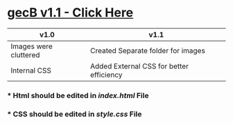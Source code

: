 # [gecB v1.1 - Click Here](https://dr-hofstadter.github.io/gecB/ "gecB v1.1")

v1.0  | v1.1
------------- | -------------
Images were cluttered  | Created Separate folder for images
Internal CSS  | Added External CSS for better efficiency

### * Html should be edited in *index.html* File
### * CSS should be edited in *style.css* File
